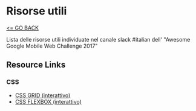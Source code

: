 # Risorse utili

[<= GO BACK ](../README.md)

Lista delle risorse utili individuate nel canale slack #italian dell' "Awesome Google Mobile Web Challenge 2017"


## Resource Links


### CSS
* [CSS GRID (interattivo)](http://cssgridgarden.com/)
* [CSS FLEXBOX (interattivo)](http://flexboxfroggy.com/)
